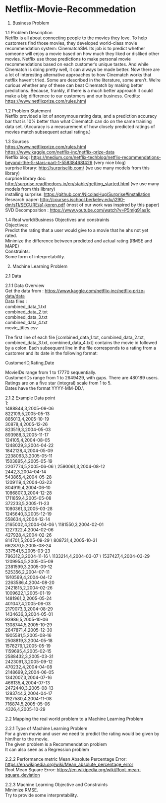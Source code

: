 # Netflix-Movie-Recommedation

1. Business Problem

1.1 Problem Description\
Netflix is all about connecting people to the movies they love. To help customers find those movies, they developed world-class movie recommendation system: CinematchSM. Its job is to predict whether someone will enjoy a movie based on how much they liked or disliked other movies. Netflix use those predictions to make personal movie recommendations based on each customer’s unique tastes. And while Cinematch is doing pretty well, it can always be made better.
Now there are a lot of interesting alternative approaches to how Cinematch works that netflix haven’t tried. Some are described in the literature, some aren’t. We’re curious whether any of these can beat Cinematch by making better predictions. Because, frankly, if there is a much better approach it could make a big difference to our customers and our business.
Credits: https://www.netflixprize.com/rules.html

1.2 Problem Statement\
Netflix provided a lot of anonymous rating data, and a prediction accuracy bar that is 10% better than what Cinematch can do on the same training data set. (Accuracy is a measurement of how closely predicted ratings of movies match subsequent actual ratings.)

1.3 Sources\
https://www.netflixprize.com/rules.html \
https://www.kaggle.com/netflix-inc/netflix-prize-data \
Netflix blog: https://medium.com/netflix-techblog/netflix-recommendations-beyond-the-5-stars-part-1-55838468f429 (very nice blog)\
surprise library: http://surpriselib.com/ (we use many models from this library) \
surprise library doc: http://surprise.readthedocs.io/en/stable/getting_started.html (we use many models from this library)\
installing surprise: https://github.com/NicolasHug/Surprise#installation \
Research paper: http://courses.ischool.berkeley.edu/i290-dm/s11/SECURE/a1-koren.pdf (most of our work was inspired by this paper) \
SVD Decomposition : https://www.youtube.com/watch?v=P5mlg91as1c 

1.4 Real world/Business Objectives and constraints\
Objectives:\
Predict the rating that a user would give to a movie that he ahs not yet rated.\
Minimize the difference between predicted and actual rating (RMSE and MAPE) \
Constraints:\
Some form of interpretability.

2. Machine Learning Problem

2.1 Data 

2.1.1 Data Overview\
Get the data from : https://www.kaggle.com/netflix-inc/netflix-prize-data/data \
Data files : \
combined_data_1.txt \
combined_data_2.txt \
combined_data_3.txt \
combined_data_4.txt \
movie_titles.csv

  
The first line of each file [combined_data_1.txt, combined_data_2.txt, combined_data_3.txt, combined_data_4.txt] contains the movie id followed by a colon. Each subsequent line in the file corresponds to a rating from a customer and its date in the following format:

CustomerID,Rating,Date

MovieIDs range from 1 to 17770 sequentially.\
CustomerIDs range from 1 to 2649429, with gaps. There are 480189 users.\
Ratings are on a five star (integral) scale from 1 to 5.\
Dates have the format YYYY-MM-DD.\

2.1.2 Example Data point\
1:\
1488844,3,2005-09-06 \
822109,5,2005-05-13 \
885013,4,2005-10-19 \
30878,4,2005-12-26 \
823519,3,2004-05-03 \
893988,3,2005-11-17 \
124105,4,2004-08-05 \
1248029,3,2004-04-22\
1842128,4,2004-05-09 \
2238063,3,2005-05-11 \
1503895,4,2005-05-19\
2207774,5,2005-06-06 \ 
2590061,3,2004-08-12 \
2442,3,2004-04-14 \
543865,4,2004-05-28 \
1209119,4,2004-03-23 \
804919,4,2004-06-10 \
1086807,3,2004-12-28 \
1711859,4,2005-05-08 \
372233,5,2005-11-23 \
1080361,3,2005-03-28 \
1245640,3,2005-12-19 \
558634,4,2004-12-14 \
2165002,4,2004-04-06 \ 
1181550,3,2004-02-01 \
1227322,4,2004-02-06 \
427928,4,2004-02-26 \
814701,5,2005-09-29 \ 
808731,4,2005-10-31 \
662870,5,2005-08-24 \
337541,5,2005-03-23 \
786312,3,2004-11-16 \ 
1133214,4,2004-03-07 \ 
1537427,4,2004-03-29 \
1209954,5,2005-05-09 \
2381599,3,2005-09-12 \
525356,2,2004-07-11 \
1910569,4,2004-04-12 \
2263586,4,2004-08-20 \
2421815,2,2004-02-26 \
1009622,1,2005-01-19 \
1481961,2,2005-05-24 \
401047,4,2005-06-03 \
2179073,3,2004-08-29 \
1434636,3,2004-05-01 \
93986,5,2005-10-06 \
1308744,5,2005-10-29 \
2647871,4,2005-12-30 \
1905581,5,2005-08-16 \
2508819,3,2004-05-18 \
1578279,1,2005-05-19 \
1159695,4,2005-02-15 \
2588432,3,2005-03-31 \
2423091,3,2005-09-12 \
470232,4,2004-04-08 \
2148699,2,2004-06-05 \
1342007,3,2004-07-16 \
466135,4,2004-07-13\
2472440,3,2005-08-13\
1283744,3,2004-04-17\
1927580,4,2004-11-08\
716874,5,2005-05-06\
4326,4,2005-10-29

2.2 Mapping the real world problem to a Machine Learning Problem

2.2.1 Type of Machine Learning Problem\
For a given movie and user we need to predict the rating would be given by him/her to the movie. \
The given problem is a Recommendation problem \
It can also seen as a Regression problem 

2.2.2 Performance metric
Mean Absolute Percentage Error: https://en.wikipedia.org/wiki/Mean_absolute_percentage_error \
Root Mean Square Error: https://en.wikipedia.org/wiki/Root-mean-square_deviation 

2.2.3 Machine Learning Objective and Constraints \
Minimize RMSE.\
Try to provide some interpretability.
